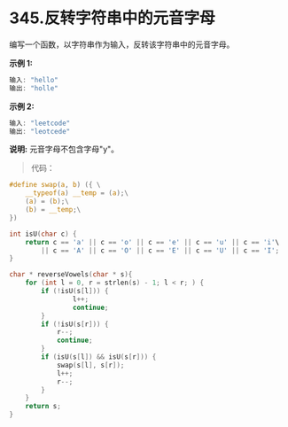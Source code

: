 # 345.反转字符串中的元音字母

编写一个函数，以字符串作为输入，反转该字符串中的元音字母。

**示例 1:**

```c
输入: "hello"
输出: "holle"
```

**示例 2:**

```c
输入: "leetcode"
输出: "leotcede"
```

**说明:**
元音字母不包含字母"y"。

> 代码：

```c
#define swap(a, b) ({ \
	__typeof(a) __temp = (a);\
	(a) = (b);\
    (b) = __temp;\
})

int isU(char c) {
    return c == 'a' || c == 'o' || c == 'e' || c == 'u' || c == 'i'\
        || c == 'A' || c == 'O' || c == 'E' || c == 'U' || c == 'I';
}

char * reverseVowels(char * s){
    for (int l = 0, r = strlen(s) - 1; l < r; ) {
        if (!isU(s[l])) {
                l++;
                continue;
        }
        if (!isU(s[r])) {
            r--;
            continue;
        }
        if (isU(s[l]) && isU(s[r])) {
            swap(s[l], s[r]);
            l++;
            r--;
        }
    }
    return s;
}
```

